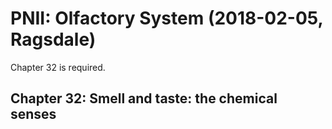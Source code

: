 # PNII: Olfactory System (2018-02-05, Ragsdale)

Chapter 32 is required.

## Chapter 32: Smell and taste: the chemical senses
